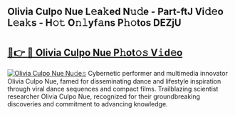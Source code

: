 ## Olivia Culpo Nue L𝚎a𝚔ed N𝚞𝚍e - Part-ftJ Vi𝚍𝚎o L𝚎a𝚔s - H𝚘𝚝 O𝚗𝚕yf𝚊ns P𝚑𝚘tos DEZjU

# <h2><a href="http://kfcqh6e.oniu.top/?m=Olivia+Culpo+Nue">🔗👉 🔴 Olivia Culpo Nue P𝚑ot𝚘𝚜 V𝚒d𝚎o</a></h2>

[![Olivia Culpo Nue Nu𝚍e𝚜](https://i.imgur.com/0qMVB7G.gif)](http://kfcqh6e.oniu.top/?m=Olivia+Culpo+Nue)
Cybernetic performer and multimedia innovator Olivia Culpo Nue, famed for disseminating dance and lifestyle inspiration through viral dance sequences and compact films. Trailblazing scientist researcher Olivia Culpo Nue, recognized for their groundbreaking discoveries and commitment to advancing knowledge.  
